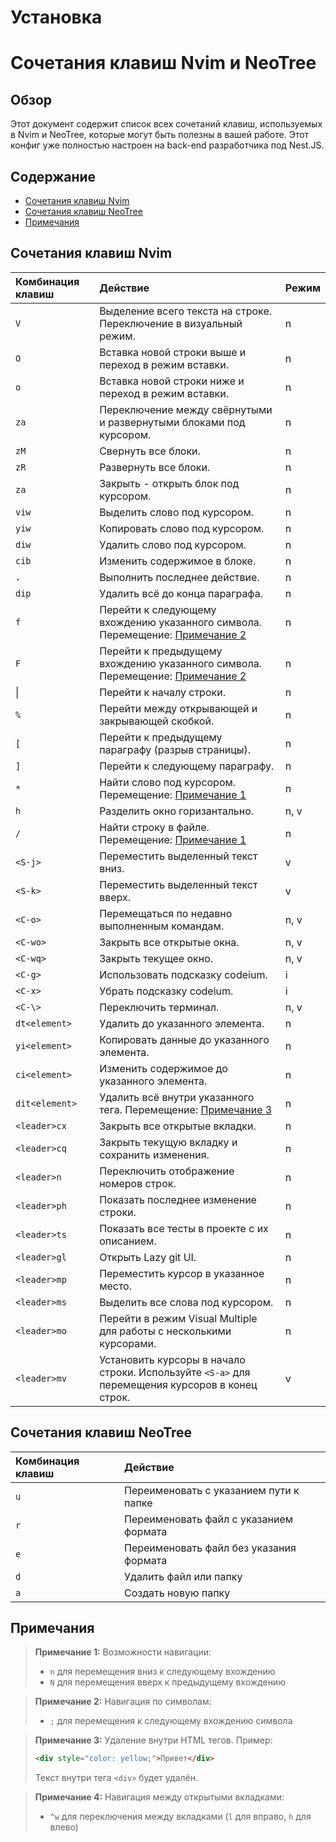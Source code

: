 # Установка
# Сочетания клавиш Nvim и NeoTree

## Обзор

Этот документ содержит список всех сочетаний клавиш, используемых в Nvim и NeoTree, которые могут быть полезны в вашей работе. Этот конфиг уже полностью настроен на back-end разработчика под Nest.JS.

## Содержание
- [Сочетания клавиш Nvim](#сочетания-клавиш-nvim)
- [Сочетания клавиш NeoTree](#сочетания-клавиш-neotree)
- [Примечания](#примечания)

## Сочетания клавиш Nvim

| Комбинация клавиш | Действие                                                                                                  | Режим |
| :--------------- | :-------------------------------------------------------------------------------------------------------- | :--- |
| `V`              | Выделение всего текста на строке. Переключение в визуальный режим.                                        | n    |
| `O`              | Вставка новой строки выше и переход в режим вставки.                                                      | n    |
| `o`              | Вставка новой строки ниже и переход в режим вставки.                                                      | n    |
| `za`             | Переключение между свёрнутыми и развернутыми блоками под курсором.                                         | n    |
| `zM`             | Свернуть все блоки.                                                                                       | n    |
| `zR`             | Развернуть все блоки.                                                                                    | n    |
| `za`             | Закрыть - открыть блок под курсором.                                                                       | n    |
| `viw`            | Выделить слово под курсором.                                                                             | n    |
| `yiw`            | Копировать слово под курсором.                                                                           | n    |
| `diw`            | Удалить слово под курсором.                                                                             | n    |
| `cib`            | Изменить содержимое в блоке.                                                                             | n    |
| `.`              | Выполнить последнее действие.                                                                             | n    |
| `dip`            | Удалить всё до конца параграфа.                                                                          | n    |
| `f`              | Перейти к следующему вхождению указанного символа. Перемещение: [Примечание 2](#примечание-2)             | n    |
| `F`              | Перейти к предыдущему вхождению указанного символа. Перемещение: [Примечание 2](#примечание-2)          | n    |
| &#124;                | Перейти к началу строки.                                                                               | n    |
| `%`              | Перейти между открывающей и закрывающей скобкой.                                                         | n    |
| `[`              | Перейти к предыдущему параграфу (разрыв страницы).                                                       | n    |
| `]`              | Перейти к следующему параграфу.                                                                          | n    |
| `*`              | Найти слово под курсором. Перемещение: [Примечание 1](#примечание-1)                                     | n    |
| `h`              | Разделить окно горизантально.                                                                            | n, v |
| `/`              | Найти строку в файле. Перемещение: [Примечание 1](#примечание-1)                                         | n    |
| `<S-j>`          | Переместить выделенный текст вниз.                                                                       | v    |
| `<S-k>`          | Переместить выделенный текст вверх.                                                                      | v    |
| `<C-o>`          | Перемещаться по недавно выполненным командам.                                                            | n, v |
| `<C-wo>`         | Закрыть все открытые окна.                                                                               | n, v |
| `<C-wq>`         | Закрыть текущее окно.                                                                                    | n, v |
| `<C-g>`          | Использовать подсказку codeium.                                                                          | i    |
| `<C-x>`          | Убрать подсказку codeium.                                                                                | i    | 
| `<C-\>`          | Переключить терминал.                                                                                    | n, v |
| `dt<element>`    | Удалить до указанного элемента.                                                                          | n    |
| `yi<element>`    | Копировать данные до указанного элемента.                                                                | n    |
| `ci<element>`    | Изменить содержимое до указанного элемента.                                                              | n    |
| `dit<element>`   | Удалить всё внутри указанного тега. Перемещение: [Примечание 3](#примечание-3)                           | n    |
| `<leader>cx`     | Закрыть все открытые вкладки.                                                                            | n    |
| `<leader>cq`     | Закрыть текущую вкладку и сохранить изменения.                                                           | n    |
| `<leader>n`      | Переключить отображение номеров строк.                                                                    | n    |
| `<leader>ph`     | Показать последнее изменение строки.                                                                     | n    |
| `<leader>ts`     | Показать все тесты в проекте с их описанием.                                                              | n    |
| `<leader>gl`     | Открыть Lazy git UI.                                                              | n    |
| `<leader>mp`     | Переместить курсор в указанное место.                                                                     | n    |
| `<leader>ms`     | Выделить все слова под курсором.                                                                         | n    |
| `<leader>mo`     | Перейти в режим Visual Multiple для работы с несколькими курсорами.                                       | n    |
| `<leader>mv`     | Установить курсоры в начало строки. Используйте `<S-a>` для перемещения курсоров в конец строк.          | v    |


## Сочетания клавиш NeoTree

| Комбинация клавиш | Действие                                  |
| :---------------- | :----------------------------------------- |
| `u`               | Переименовать с указанием пути к папке     |
| `r`               | Переименовать файл с указанием формата    |
| `e`               | Переименовать файл без указания формата   |
| `d`               | Удалить файл или папку                    |
| `a`               | Создать новую папку                       |

## Примечания

> **Примечание 1:** Возможности навигации:
> - `n` для перемещения вниз к следующему вхождению
> - `N` для перемещения вверх к предыдущему вхождению

> **Примечание 2:** Навигация по символам:
> - `;` для перемещения к следующему вхождению символа

> **Примечание 3:** Удаление внутри HTML тегов. Пример:
> ```html
> <div style="color: yellow;">Привет</div>
> ```
> Текст внутри тега `<div>` будет удалён.

> **Примечание 4:** Навигация между открытыми вкладками:
> - `^w` для переключения между вкладками (`l` для вправо, `h` для влево)
